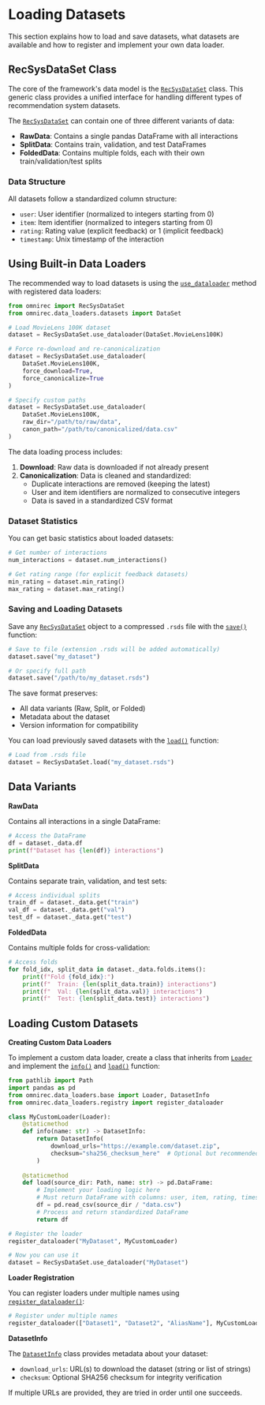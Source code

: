 # Loading Datasets
This section explains how to load and save datasets, what datasets are available and how to register and implement your own data loader.

## RecSysDataSet Class

The core of the framework's data model is the [`RecSysDataSet`](API_references.md#omnirec.recsys_data_set.RecSysDataSet) class. This generic class provides a unified interface for handling different types of recommendation system datasets.

The [`RecSysDataSet`](API_references.md#omnirec.recsys_data_set.RecSysDataSet) can contain one of three different variants of data:

- **RawData**: Contains a single pandas DataFrame with all interactions
- **SplitData**: Contains train, validation, and test DataFrames 
- **FoldedData**: Contains multiple folds, each with their own train/validation/test splits

### Data Structure

All datasets follow a standardized column structure:

- `user`: User identifier (normalized to integers starting from 0)
- `item`: Item identifier (normalized to integers starting from 0)
- `rating`: Rating value (explicit feedback) or 1 (implicit feedback)
- `timestamp`: Unix timestamp of the interaction

## Using Built-in Data Loaders

The recommended way to load datasets is using the [`use_dataloader`](API_references.md#omnirec.recsys_data_set.RecSysDataSet.use_dataloader) method with registered data loaders:

```python
from omnirec import RecSysDataSet
from omnirec.data_loaders.datasets import DataSet

# Load MovieLens 100K dataset
dataset = RecSysDataSet.use_dataloader(DataSet.MovieLens100K)

# Force re-download and re-canonicalization
dataset = RecSysDataSet.use_dataloader(
    DataSet.MovieLens100K,
    force_download=True,
    force_canonicalize=True
)

# Specify custom paths
dataset = RecSysDataSet.use_dataloader(
    DataSet.MovieLens100K,
    raw_dir="/path/to/raw/data",
    canon_path="/path/to/canonicalized/data.csv"
)
```

The data loading process includes:
1. **Download**: Raw data is downloaded if not already present
2. **Canonicalization**: Data is cleaned and standardized:
   - Duplicate interactions are removed (keeping the latest)
   - User and item identifiers are normalized to consecutive integers
   - Data is saved in a standardized CSV format

### Dataset Statistics

You can get basic statistics about loaded datasets:

```python
# Get number of interactions
num_interactions = dataset.num_interactions()

# Get rating range (for explicit feedback datasets)
min_rating = dataset.min_rating()
max_rating = dataset.max_rating()
```

### Saving and Loading Datasets

Save any [`RecSysDataSet`](API_references.md#omnirec.recsys_data_set.RecSysDataSet) object to a compressed `.rsds` file with the [`save()`](API_references.md#omnirec.recsys_data_set.RecSysDataSet.save) function:

```python
# Save to file (extension .rsds will be added automatically)
dataset.save("my_dataset")

# Or specify full path
dataset.save("/path/to/my_dataset.rsds")
```

The save format preserves:
- All data variants (Raw, Split, or Folded)
- Metadata about the dataset
- Version information for compatibility

You can load previously saved datasets with the [`load()`](API_references.md#omnirec.recsys_data_set.RecSysDataSet.load) function:

```python
# Load from .rsds file
dataset = RecSysDataSet.load("my_dataset.rsds")
```

## Data Variants

**RawData**

Contains all interactions in a single DataFrame:

```python
# Access the DataFrame
df = dataset._data.df
print(f"Dataset has {len(df)} interactions")
```

**SplitData**

Contains separate train, validation, and test sets:

```python
# Access individual splits
train_df = dataset._data.get("train")
val_df = dataset._data.get("val")
test_df = dataset._data.get("test")
```

**FoldedData**

Contains multiple folds for cross-validation:

```python
# Access folds
for fold_idx, split_data in dataset._data.folds.items():
    print(f"Fold {fold_idx}:")
    print(f"  Train: {len(split_data.train)} interactions")
    print(f"  Val: {len(split_data.val)} interactions") 
    print(f"  Test: {len(split_data.test)} interactions")
```

## Loading Custom Datasets

**Creating Custom Data Loaders**

To implement a custom data loader, create a class that inherits from [`Loader`](API_references.md#omnirec.data_loaders.base.Loader) and implement the [`info()`](API_references.md#omnirec.data_loaders.base.Loader.info) and [`load()`](API_references.md#omnirec.data_loaders.base.Loader.load) function:

```python
from pathlib import Path
import pandas as pd
from omnirec.data_loaders.base import Loader, DatasetInfo
from omnirec.data_loaders.registry import register_dataloader

class MyCustomLoader(Loader):
    @staticmethod
    def info(name: str) -> DatasetInfo:
        return DatasetInfo(
            download_urls="https://example.com/dataset.zip",
            checksum="sha256_checksum_here"  # Optional but recommended
        )
    
    @staticmethod
    def load(source_dir: Path, name: str) -> pd.DataFrame:
        # Implement your loading logic here
        # Must return DataFrame with columns: user, item, rating, timestamp
        df = pd.read_csv(source_dir / "data.csv")
        # Process and return standardized DataFrame
        return df

# Register the loader
register_dataloader("MyDataset", MyCustomLoader)

# Now you can use it
dataset = RecSysDataSet.use_dataloader("MyDataset")
```

**Loader Registration**

You can register loaders under multiple names using [`register_dataloader()`](API_references.md#omnirec.data_loaders.registry.register_dataloader):

```python
# Register under multiple names
register_dataloader(["Dataset1", "Dataset2", "AliasName"], MyCustomLoader)
```

**DatasetInfo**

The [`DatasetInfo`](API_references.md#omnirec.data_loaders.base.DatasetInfo) class provides metadata about your dataset:

- `download_urls`: URL(s) to download the dataset (string or list of strings)
- `checksum`: Optional SHA256 checksum for integrity verification

If multiple URLs are provided, they are tried in order until one succeeds.

